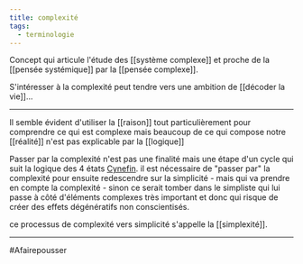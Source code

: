 ```yaml
---
title: complexité
tags:
  - terminologie
---
```

Concept qui articule l'étude des [[système complexe]] et proche de la [[pensée systémique]] par la [[pensée complexe]].

S'intéresser à la complexité peut tendre vers une ambition de [[décoder la vie]]...

---

Il semble évident d'utiliser la [[raison]] tout particulièrement pour comprendre ce qui est complexe mais beaucoup de ce qui compose notre [[réalité]] n'est pas explicable par la [[logique]]

Passer par la complexité n'est pas une finalité mais une étape d'un cycle qui suit la logique des 4 états [Cynefin](https://fr.wikipedia.org/wiki/Cadre_conceptuel_Cynefin). il est nécessaire de "passer par" la complexité pour ensuite redescendre sur la simplicité - mais qui va prendre en compte la complexité - sinon ce serait tomber dans le simpliste qui lui passe à côté d'éléments complexes très important et donc qui risque de créer des effets dégénératifs non conscientisés.

ce processus de complexité vers simplicité s'appelle la [[simplexité]].

---
#Afairepousser 